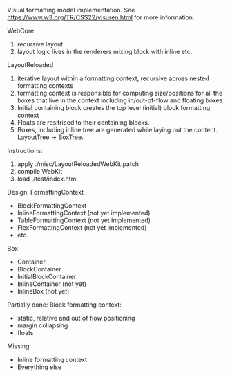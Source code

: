 Visual formatting model implementation.
See https://www.w3.org/TR/CSS22/visuren.html for more information.

WebCore
1. recursive layout
2. layout logic lives in the renderers mixing block with inline etc.

LayoutReloaded
1. iterative layout within a formatting context, recursive across nested formatting contexts 
2. formatting context is responsible for computing size/positions for all the boxes that live in the
context including in/out-of-flow and floating boxes
3. Initial containing block creates the top level (initial) block formatting context
4. Floats are resitriced to their containing blocks.
5. Boxes, including inline tree are generated while laying out the content. LayoutTree -> BoxTree.

Instructions:
1. apply ./misc/LayoutReloadedWebKit.patch
2. compile WebKit
3. load ./test/index.html

Design:
FormattingContext
 - BlockFormattingContext
 - InlineFormattingContext (not yet implemented)
 - TableFormattingContext (not yet implemented)
 - FlexFormattingContext (not yet implemented)
 - etc.

Box
 - Container
  - BlockContainer
   - InitialBlockContainer
  - InlineContainer (not yet)
 - InlineBox (not yet)
 

Partially done:
Block formatting context:
- static, relative and out of flow positioning
- margin collapsing
- floats

Missing:
- Inline formatting context
- Everything else
